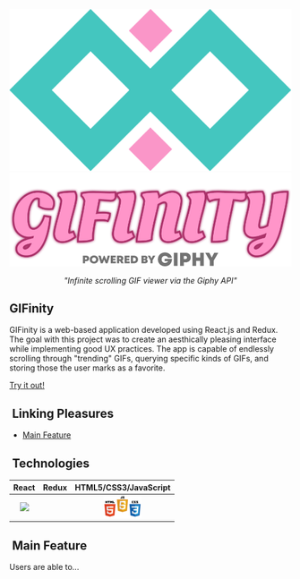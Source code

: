 <p align="center"> 

  <a href="https://mvaleriani.github.io/GIFinity">
    <img src="https://raw.githubusercontent.com/mvaleriani/GIFinity/master/frontend/assets/SVGs/gifinityIcon.svg">
  </a>

   <a href="https://mvaleriani.github.io/GIFinity">
    <img src="https://raw.githubusercontent.com/mvaleriani/GIFinity/master/frontend/assets/newLogo.png">
  </a>

  <p align="center"><i>"Infinite scrolling GIF viewer via the Giphy API"</i></p>
</p>

## GIFinity
GIFinity is a web-based application developed using React.js and Redux. The goal with this project was to create an aesthically pleasing interface while implementing good UX practices. The app is capable of endlessly scrolling through "trending" GIFs, querying specific kinds of GIFs, and storing those the user marks as a favorite.

[Try it out!](https://mvaleriani.github.io/GIFinity/)
<!-- ## Why was this created? -->

<!-- In 2017, fake celebrity pornographic videos called Deep Fakes surfaced, creating scandals for all involved and opening the door to what is actually possible to fake. Since it's introduction, the technology behind DeepFakes has been used in politics as well as "revenge porn". As it currently stands, only the quality of the video is able to distinguish the authenticity, and that will disappear as the process is refined.

Our goal with this project was to create a Convolutional Neural Network (CNN) capable of distinguishing between real and faked videos in order to protect the reputation and integrity of anyone who could be affected by faked videos. -->

<a name="links">
  <h2>
    <img src="">
      Linking Pleasures
  </h2>  
</a>

- [Main Feature](#main-feature)

<a name="technologies">
  <h2>
    <img src="">
      Technologies
  </h2>  
</a>

|React|Redux|HTML5/CSS3/JavaScript|
|:-------------------------:|:-------------------------:|:-------------------------:|
|<img src="https://raw.githubusercontent.com/MoistCode/Resources/master/Programming/ReadmeStructures/Shallow/images/react.png">| <img src=""/> |<img src="https://github.com/MoistCode/ImaginaryNumblr/blob/master/readme_gifs/Webp.net-resizeimage(4).png">|


<a name="main-feature">
  <h2>
    <img src="">
      Main Feature
  </h2>  
</a>
  Users are able to... 
  <!-- upload a video, select the face crops they want to test, and once they have 20, run them through the model. From there, the user will wait as the model processes the image and will have the image's authenticity appear. -->
